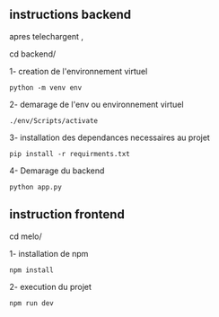 ## instructions backend

apres telechargent ,

cd backend/

1- creation de l'environnement virtuel

```
python -m venv env
```

2- demarage de l'env ou environnement virtuel

```
./env/Scripts/activate
```

3- installation des dependances necessaires au projet

```
pip install -r requirments.txt
```

4- Demarage du backend

```
python app.py
```

## instruction frontend

cd melo/

1- installation de npm

```
npm install
```

2- execution du projet

```
npm run dev
```
